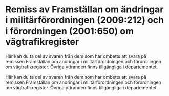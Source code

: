 # Remiss av Framställan om ändringar i militärförordningen (2009:212) och i förordningen (2001:650) om vägtrafikregister

Här kan du ta del av svaren från dem som har ombetts att svara på remissen Framställan om ändringar i militärförordningen och förordningen om vägtrafikregister.
Övriga yttranden finns tillgängliga i departementet.

Här kan du ta del av svaren från dem som har ombetts att svara på remissen Framställan om ändringar i militärförordningen och förordningen om vägtrafikregister.
Övriga yttranden finns tillgängliga i departementet.
